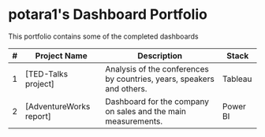 # potara1's Dashboard Portfolio

This portfolio contains some of the completed dashboards

| #  | Project Name                                                         | Description                                                                                   | Stack                                              |
|----|----------------------------------------------------------------------|-----------------------------------------------------------------------------------------------|----------------------------------------------------|
| 1  | [TED-Talks project]                           | Analysis of the conferences by countries, years, speakers and others. | Tableau  |
| 2  | [AdventureWorks report]                                  | Dashboard for the company on sales and the main measurements. | Power BI |
